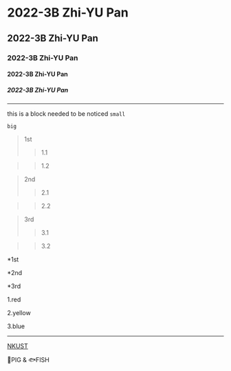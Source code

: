 # 2022-3B Zhi-YU Pan
## 2022-3B Zhi-YU Pan
### 2022-3B Zhi-YU Pan
#### 2022-3B Zhi-YU Pan
##### 2022-3B Zhi-YU Pan
---
this is a block needed to be noticed `small`
```
big
```

>1st
>>1.1

>>1.2

>2nd
>>2.1

>>2.2

>3rd
>>3.1

>>3.2

*1st

*2nd

*3rd

1.red

2.yellow

3.blue

---

[NKUST](https://www.nkust.edu.tw/)

🐷PIG & 🐟FISH 

